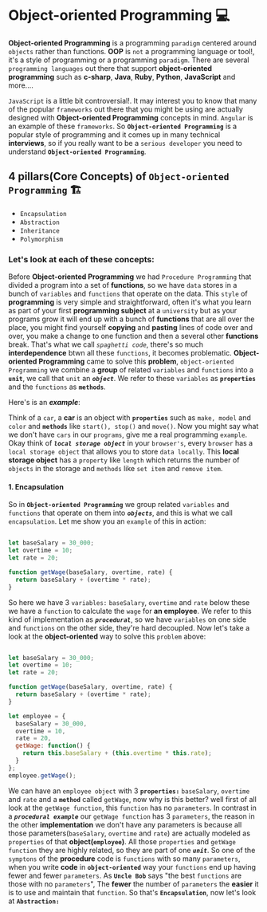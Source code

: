 # Object-oriented Programming 💻
**Object-oriented Programming** is a programming `paradigm` centered around `objects` rather than functions. **OOP** is `not` a programming language or tool!, it's a style of programming or a programming `paradigm`. There are several `programming languages` out there that support **object-oriented programming** such as **c-sharp**, **Java**, **Ruby**, **Python**, **JavaScript** and more....

`JavaScript` is a little bit controversial!. It may interest you to know that many of the popular `frameworks` out there that you might be using are actually designed with **Object-oriented Programming** concepts in mind. `Angular` is an example of these `frameworks`. So **`Object-oriented Programming`** is a popular style of programming and it comes up in many technical **interviews**, so if you really want to be a `serious developer` you need to understand **`Object-oriented Programming`**. 

## 4 pillars(Core Concepts) of `Object-oriented Programming` 🏗️
* `Encapsulation`
* `Abstraction`
* `Inheritance`
* `Polymorphism`

### Let's look at each of these concepts:
Before **Object-oriented Programming** we had `Procedure Programming` that divided a program into a set of **functions**, so we have `data` stores in a bunch of `variables` and `functions` that operate on the data. This `style` of **programming** is very simple and straightforward, often it's what you learn as part of your first **programming subject** at a `university` but as your programs grow it will end up with a bunch of **functions** that are all over the place, you might find yourself **copying** and **pasting** lines of code over and over, you make a change to one function and then a several other **functions** break. That's what we call _`spaghetti code`_, there's so much **interdependence** btwn all these `functions`, it becomes problematic. **Object-oriented Programming** came to solve this **problem**, `object-oriented Programming` we combine a **group** of related `variables` and `functions` into a **`unit`**, we call that `unit` an _**`object`**_. We refer to these `variables` as **`properties`** and the `functions` as **`methods`**.

Here's is an _**example**_:

Think of a `car`, a **car** is an object with **`properties`** such as `make, model` and `color` and **`methods`** like `start(), stop()` and `move()`. Now you might say what we don't have `cars` in our `programs`, give me a real programming `example`. Okay think of _**`local storage object`**_ in your `browser's`, every `browser` has a `local storage object` that allows you to store `data locally`. This **local storage object** has a `property` like `length` which returns the number of `objects` in the storage and `methods` like `set item` and `remove item`.

#### 1. Encapsulation
So in **`Object-oriented Programming`** we group related `variables` and `functions` that operate on them into _**`objects`**_, and this is what we call `encapsulation`. Let me show you an `example` of this in action:

```javascript

let baseSalary = 30_000;
let overtime = 10;
let rate = 20;

function getWage(baseSalary, overtime, rate) {
  return baseSalary + (overtime * rate);
}

```
So here we have 3 `variables:` `baseSalary`, `overtime` and `rate` below these we have a `function` to calculate the `wage` for **an employee**. We refer to this kind of implementation as _**`procedural`**_, so we have `variables` on one side and `functions` on the other side, they're hard decoupled. Now let's take a look at the **object-oriented** way to solve this `problem` above:

```javascript

let baseSalary = 30_000;
let overtime = 10;
let rate = 20;

function getWage(baseSalary, overtime, rate) {
  return baseSalary + (overtime * rate);
}

let employee = {
  baseSalary = 30_000,
  overtime = 10,
  rate = 20,
  getWage: function() {
    return this.baseSalary + (this.overtime * this.rate);
  }
};
employee.getWage();

```
We can have an `employee object` with 3 **`properties:`** `baseSalary`, `overtime` and `rate` and a **`method`** called `getWage`, now why is this better? well first of all look at the `getWage function`, this `function` has no `parameters`. In contrast in a _**`procedural example`**_ our `getWage function` has 3 `parameters`, the reason in the other **implementation** we don't have any parameters is because all those parameters(`baseSalary`, `overtime` and `rate`) are actually modeled as `properties` of that **object(`employee`)**. All those `properties` and `getWage function` they are highly related, so they are part of one _**`unit`**_. So one of the `symptons` of the **procedure** code is `functions` with so many `parameters`, when you write **code** in **`object-oriented`** way your `functions` end up having fewer and fewer `parameters`. As **`Uncle Bob`** says "the best `functions` are those with no `parameters`", The **fewer** the number of `parameters` the **easier** it is to use and maintain that `function`. So that's **`Encapsulation`**, now let's look at **`Abstraction:`**
















